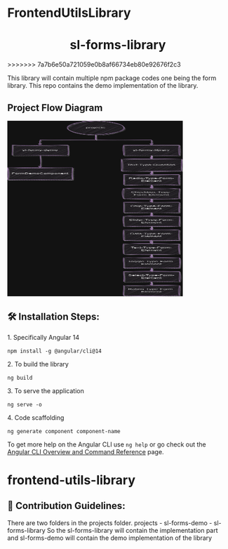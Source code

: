

# FrontendUtilsLibrary

<h1 align="center" id="title">sl-forms-library</h1>
>>>>>>> 7a7b6e50a721059e0b8af66734eb80e92676f2c3

<p id="description">This library will contain multiple npm package codes one being the form library. This repo contains the demo implementation of the library.</p>

<h2>Project Flow Diagram</h2>

<img src="https://github.com/Sumsum1231/images/blob/main/FlowChart.png" alt="project-screenshot" width="400" height="400/">

<h2>🛠️ Installation Steps:</h2>

<p>1. Specifically Angular 14</p>

```
npm install -g @angular/cli@14
```

<p>2. To build the library</p>

```
ng build
```

<p>3. To serve the application</p>

```
ng serve -o
```

<p>4. Code scaffolding</p>

```
ng generate component component-name
```


To get more help on the Angular CLI use `ng help` or go check out the [Angular CLI Overview and Command Reference](https://angular.io/cli) page.

# frontend-utils-library


<h2>🍰 Contribution Guidelines:</h2>

There are two folders in the projects folder. projects - sl-forms-demo - sl-forms-library So the sl-forms-library will contain the implementation part and sl-forms-demo will contain the demo implementation of the library

